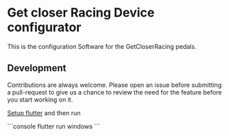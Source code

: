 # Get closer Racing Device configurator

This is the configuration Software for the GetCloserRacing pedals.

## Development

Contributions are always welcome. Please open an issue before submitting a pull-request to give us a chance to review the need for the feature before you start working on it.

[Setup flutter](https://docs.flutter.dev/get-started/install/windows) and then run

´´´console
flutter run windows
´´´